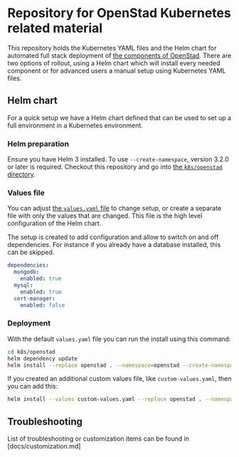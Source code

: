 # Repository for OpenStad Kubernetes related material

This repository holds the Kubernetes YAML files and the Helm chart for automated full stack deployment of [the components of OpenStad](https://github.com/Amsterdam/openstad-docs/blob/master/technical/README.md).
There are two options of rollout, using a Helm chart which will install every needed component or for advanced users a manual setup using Kubernetes YAML files.

## Helm chart

For a quick setup we have a Helm chart defined that can be used to set up a full environment in a Kubernetes environment.

### Helm preparation

Ensure you have Helm 3 installed. To use `--create-namespace`, version 3.2.0 or later is required.
Checkout this repository and go into [the `k8s/openstad` directory](./k8s/openstad).

### Values file

You can adjust [the `values.yaml` file](./k8s/openstad/values.yaml) to change setup, or create a separate file with only the values that are changed.
This file is the high level configuration of the Helm chart.

The setup is created to add configuration and allow to switch on and off dependencies.
For instance if you already have a database installed, this can be skipped.

```yaml
dependencies:
  mongodb: 
    enabled: true
  mysql: 
    enabled: true
  cert-manager: 
    enabled: false
```

### Deployment

With the default `values.yaml` file you can run the install using this command:

```bash
cd k8s/openstad
helm dependency update
helm install --replace openstad . --namespace=openstad --create-namespace
```

If you created an additional custom values file, like `custom-values.yaml`, then you can add this:

```bash
helm install --values custom-values.yaml --replace openstad . --namespace=openstad --create-namespace 
```

## Troubleshooting

List of troubleshooting or customization items can be found in [docs/customization.md]
